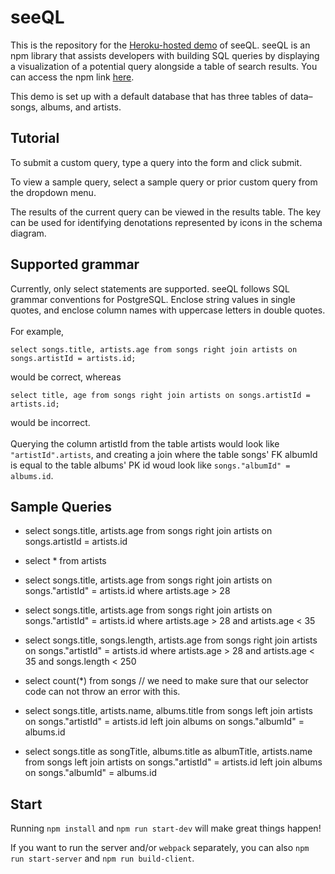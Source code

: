 # seeQL

This is the repository for the [Heroku-hosted demo](https://seeql-app.herokuapp.com/) of seeQL. seeQL is an npm library that assists developers with building SQL queries by displaying a visualization of a potential query alongside a table of search results. You can access the npm link [here](https://seeql-app.herokuapp.com/).

This demo is set up with a default database that has three tables of data– songs, albums, and artists.


## Tutorial

To submit a custom query, type a query into the form and click submit.

To view a sample query, select a sample query or prior custom query from the dropdown menu.

The results of the current query can be viewed in the results table. The key can be used for identifying denotations represented by icons in the schema diagram.

## Supported grammar

Currently, only select statements are supported. seeQL follows SQL grammar conventions for PostgreSQL. Enclose string values in single quotes, and enclose column names with uppercase letters in double quotes.\
\
For example,

```
select songs.title, artists.age from songs right join artists on songs.artistId = artists.id;
```

would be correct, whereas

```
select title, age from songs right join artists on songs.artistId = artists.id;
```

would be incorrect.\
\
Querying the column artistId from the table artists would look like `"artistId".artists`, and creating a join where the table songs' FK albumId is equal to the table albums' PK id woud look like `songs."albumId" = albums.id`.

## Sample Queries

+ select songs.title, artists.age from songs right join artists on songs.artistId = artists.id

+ select \* from artists
+ select songs.title, artists.age from songs right join artists on songs."artistId" = artists.id where artists.age > 28

+ select songs.title, artists.age from songs right join artists on songs."artistId" = artists.id where artists.age > 28 and artists.age < 35

+ select songs.title, songs.length, artists.age from songs right join artists on songs."artistId" = artists.id where artists.age > 28 and artists.age < 35 and songs.length < 250

+ select count(\*) from songs // we need to make sure that our selector code can not throw an error with this.

+ select songs.title, artists.name, albums.title
from songs left join artists on songs."artistId" = artists.id left join albums on songs."albumId" = albums.id

+ select songs.title as songTitle, albums.title as albumTitle, artists.name from songs left join artists on songs."artistId" = artists.id left join albums on songs."albumId" = albums.id


## Start

Running `npm install` and `npm run start-dev` will make great things happen!

If you want to run the server and/or `webpack` separately, you can also
`npm run start-server` and `npm run build-client`.
